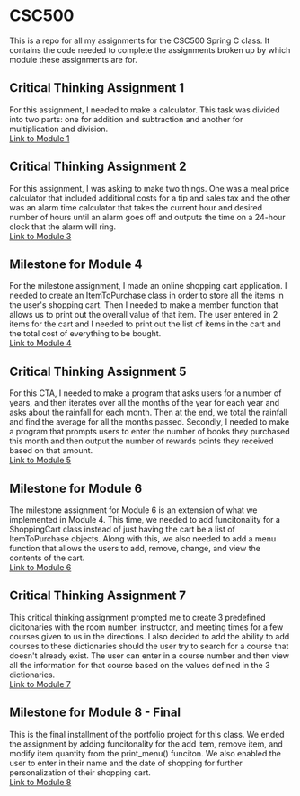 # CSC500
This is a repo for all my assignments for the CSC500 Spring C class. It contains the code needed to complete the assignments broken up by which module these assignments are for.

## Critical Thinking Assignment 1
For this assignment, I needed to make a calculator. This task was divided into two parts: one for addition and subtraction and another for multiplication and division.<br/>
[Link to Module 1](https://github.com/melle-issa/CSC500/tree/main/Module1)

## Critical Thinking Assignment 2
For this assignment, I was asking to make two things. One was a meal price calculator that included additional costs for a tip and sales tax and the other was an alarm time calculator that takes the current hour and desired number of hours until an alarm goes off and outputs the time on a 24-hour clock that the alarm will ring.<br/>
[Link to Module 3](https://github.com/melle-issa/CSC500/tree/main/Module3)

## Milestone for Module 4
For the milestone assignment, I made an online shopping cart application. I needed to create an ItemToPurchase class in order to store all the items in the user's shopping cart. Then I needed to make a member function that allows us to print out the overall value of that item. The user entered in 2 items for the cart and I needed to print out the list of items in the cart and the total cost of everything to be bought. <br/>
[Link to Module 4](https://github.com/melle-issa/CSC500/tree/main/Module4)

## Critical Thinking Assignment 5
For this CTA, I needed to make a program that asks users for a number of years, and then iterates over all the months of the year for each year and asks about the rainfall for each month. Then at the end, we total the rainfall and find the average for all the months passed. Secondly, I needed to make a program that prompts users to enter the number of books they purchased this month and then output the number of rewards points they received based on that amount. <br/>
[Link to Module 5](https://github.com/melle-issa/CSC500/tree/main/Module5)

## Milestone for Module 6
The milestone assignment for Module 6 is an extension of what we implemented in Module 4. This time, we needed to add funcitonality for a ShoppingCart class instead of just having the cart be a list of ItemToPurchase objects. Along with this, we also needed to add a menu function that allows the users to add, remove, change, and view the contents of the cart.<br/>
[Link to Module 6](https://github.com/melle-issa/CSC500/tree/main/Module6)

## Critical Thinking Assignment 7
This critical thinking assignment prompted me to create 3 predefined dicitonaries with the room number, instructor, and meeting times for a few courses given to us in the directions. I also decided to add the ability to add courses to these dictionaries should the user try to search for a course that doesn't already exist. The user can enter in a course number and then view all the information for that course based on the values defined in the 3 dictionaries. <br/>
[Link to Module 7](https://github.com/melle-issa/CSC500/tree/main/Module7)

## Milestone for Module 8 - Final
This is the final installment of the portfolio project for this class. We ended the assignment by adding funcitonality for the add item, remove item, and modify item quantity from the print_menu() funciton. We also enabled the user to enter in their name and the date of shopping for further personalization of their shopping cart. <br/>
[Link to Module 8](https://github.com/melle-issa/CSC500/tree/main/Module8)
